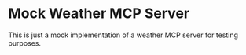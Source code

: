 # Mock Weather MCP Server

This is just a mock implementation of a weather MCP server for testing purposes.
